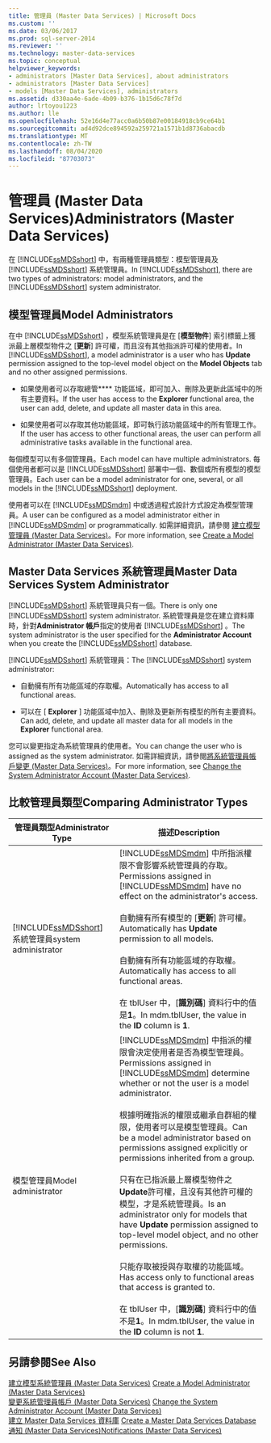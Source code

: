 ```yaml
---
title: 管理員 (Master Data Services) | Microsoft Docs
ms.custom: ''
ms.date: 03/06/2017
ms.prod: sql-server-2014
ms.reviewer: ''
ms.technology: master-data-services
ms.topic: conceptual
helpviewer_keywords:
- administrators [Master Data Services], about administrators
- administrators [Master Data Services]
- models [Master Data Services], administrators
ms.assetid: d330aa4e-6ade-4b09-b376-1b15d6c78f7d
author: lrtoyou1223
ms.author: lle
ms.openlocfilehash: 52e16d4e77acc0a6b50b87e00184918cb9ce64b1
ms.sourcegitcommit: ad4d92dce894592a259721a1571b1d8736abacdb
ms.translationtype: MT
ms.contentlocale: zh-TW
ms.lasthandoff: 08/04/2020
ms.locfileid: "87703073"
---
```

# <a name="administrators-master-data-services"></a><span data-ttu-id="d4545-102">管理員 (Master Data Services)</span><span class="sxs-lookup"><span data-stu-id="d4545-102">Administrators (Master Data Services)</span></span>
  <span data-ttu-id="d4545-103">在 [!INCLUDE[ssMDSshort](../includes/ssmdsshort-md.md)] 中，有兩種管理員類型：模型管理員及 [!INCLUDE[ssMDSshort](../includes/ssmdsshort-md.md)] 系統管理員。</span><span class="sxs-lookup"><span data-stu-id="d4545-103">In [!INCLUDE[ssMDSshort](../includes/ssmdsshort-md.md)], there are two types of administrators: model administrators, and the [!INCLUDE[ssMDSshort](../includes/ssmdsshort-md.md)] system administrator.</span></span>  
  
## <a name="model-administrators"></a><span data-ttu-id="d4545-104">模型管理員</span><span class="sxs-lookup"><span data-stu-id="d4545-104">Model Administrators</span></span>  
 <span data-ttu-id="d4545-105">在中 [!INCLUDE[ssMDSshort](../includes/ssmdsshort-md.md)] ，模型系統管理員是在 [**模型物件**] 索引標籤上獲派最上層模型物件之 [**更新**] 許可權，而且沒有其他指派許可權的使用者。</span><span class="sxs-lookup"><span data-stu-id="d4545-105">In [!INCLUDE[ssMDSshort](../includes/ssmdsshort-md.md)], a model administrator is a user who has **Update** permission assigned to the top-level model object on the **Model Objects** tab and no other assigned permissions.</span></span>  
  
-   <span data-ttu-id="d4545-106">如果使用者可以存取總管\*\*\*\* 功能區域，即可加入、刪除及更新此區域中的所有主要資料。</span><span class="sxs-lookup"><span data-stu-id="d4545-106">If the user has access to the **Explorer** functional area, the user can add, delete, and update all master data in this area.</span></span>  
  
-   <span data-ttu-id="d4545-107">如果使用者可以存取其他功能區域，即可執行該功能區域中的所有管理工作。</span><span class="sxs-lookup"><span data-stu-id="d4545-107">If the user has access to other functional areas, the user can perform all administrative tasks available in the functional area.</span></span>  
  
 <span data-ttu-id="d4545-108">每個模型可以有多個管理員。</span><span class="sxs-lookup"><span data-stu-id="d4545-108">Each model can have multiple administrators.</span></span> <span data-ttu-id="d4545-109">每個使用者都可以是 [!INCLUDE[ssMDSshort](../includes/ssmdsshort-md.md)] 部署中一個、數個或所有模型的模型管理員。</span><span class="sxs-lookup"><span data-stu-id="d4545-109">Each user can be a model administrator for one, several, or all models in the [!INCLUDE[ssMDSshort](../includes/ssmdsshort-md.md)] deployment.</span></span>  
  
 <span data-ttu-id="d4545-110">使用者可以在 [!INCLUDE[ssMDSmdm](../includes/ssmdsmdm-md.md)] 中或透過程式設計方式設定為模型管理員。</span><span class="sxs-lookup"><span data-stu-id="d4545-110">A user can be configured as a model administrator either in [!INCLUDE[ssMDSmdm](../includes/ssmdsmdm-md.md)] or programmatically.</span></span> <span data-ttu-id="d4545-111">如需詳細資訊，請參閱 [建立模型管理員 &#40;Master Data Services&#41;](create-a-model-administrator-master-data-services.md)。</span><span class="sxs-lookup"><span data-stu-id="d4545-111">For more information, see [Create a Model Administrator &#40;Master Data Services&#41;](create-a-model-administrator-master-data-services.md).</span></span>  
  
## <a name="master-data-services-system-administrator"></a><span data-ttu-id="d4545-112">Master Data Services 系統管理員</span><span class="sxs-lookup"><span data-stu-id="d4545-112">Master Data Services System Administrator</span></span>  
 <span data-ttu-id="d4545-113">[!INCLUDE[ssMDSshort](../includes/ssmdsshort-md.md)] 系統管理員只有一個。</span><span class="sxs-lookup"><span data-stu-id="d4545-113">There is only one [!INCLUDE[ssMDSshort](../includes/ssmdsshort-md.md)] system administrator.</span></span> <span data-ttu-id="d4545-114">系統管理員是您在建立資料庫時，針對**Administrator 帳戶**指定的使用者 [!INCLUDE[ssMDSshort](../includes/ssmdsshort-md.md)] 。</span><span class="sxs-lookup"><span data-stu-id="d4545-114">The system administrator is the user specified for the **Administrator Account** when you create the [!INCLUDE[ssMDSshort](../includes/ssmdsshort-md.md)] database.</span></span>  
  
 <span data-ttu-id="d4545-115">[!INCLUDE[ssMDSshort](../includes/ssmdsshort-md.md)] 系統管理員：</span><span class="sxs-lookup"><span data-stu-id="d4545-115">The [!INCLUDE[ssMDSshort](../includes/ssmdsshort-md.md)] system administrator:</span></span>  
  
-   <span data-ttu-id="d4545-116">自動擁有所有功能區域的存取權。</span><span class="sxs-lookup"><span data-stu-id="d4545-116">Automatically has access to all functional areas.</span></span>  
  
-   <span data-ttu-id="d4545-117">可以在 [ **Explorer** ] 功能區域中加入、刪除及更新所有模型的所有主要資料。</span><span class="sxs-lookup"><span data-stu-id="d4545-117">Can add, delete, and update all master data for all models in the **Explorer** functional area.</span></span>  
  
 <span data-ttu-id="d4545-118">您可以變更指定為系統管理員的使用者。</span><span class="sxs-lookup"><span data-stu-id="d4545-118">You can change the user who is assigned as the system administrator.</span></span> <span data-ttu-id="d4545-119">如需詳細資訊，請參閱[將系統管理員帳戶變更 &#40;Master Data Services&#41;](../../2014/master-data-services/change-the-system-administrator-account-master-data-services.md)。</span><span class="sxs-lookup"><span data-stu-id="d4545-119">For more information, see [Change the System Administrator Account &#40;Master Data Services&#41;](../../2014/master-data-services/change-the-system-administrator-account-master-data-services.md).</span></span>  
  
## <a name="comparing-administrator-types"></a><span data-ttu-id="d4545-120">比較管理員類型</span><span class="sxs-lookup"><span data-stu-id="d4545-120">Comparing Administrator Types</span></span>  
  
|<span data-ttu-id="d4545-121">管理員類型</span><span class="sxs-lookup"><span data-stu-id="d4545-121">Administrator Type</span></span>|<span data-ttu-id="d4545-122">描述</span><span class="sxs-lookup"><span data-stu-id="d4545-122">Description</span></span>|  
|------------------------|-----------------|  
|[!INCLUDE[ssMDSshort](../includes/ssmdsshort-md.md)] <span data-ttu-id="d4545-123">系統管理員</span><span class="sxs-lookup"><span data-stu-id="d4545-123">system administrator</span></span>|<span data-ttu-id="d4545-124">[!INCLUDE[ssMDSmdm](../includes/ssmdsmdm-md.md)] 中所指派權限不會影響系統管理員的存取。</span><span class="sxs-lookup"><span data-stu-id="d4545-124">Permissions assigned in [!INCLUDE[ssMDSmdm](../includes/ssmdsmdm-md.md)] have no effect on the administrator's access.</span></span><br /><br /> <span data-ttu-id="d4545-125">自動擁有所有模型的 [**更新**] 許可權。</span><span class="sxs-lookup"><span data-stu-id="d4545-125">Automatically has **Update** permission to all models.</span></span><br /><br /> <span data-ttu-id="d4545-126">自動擁有所有功能區域的存取權。</span><span class="sxs-lookup"><span data-stu-id="d4545-126">Automatically has access to all functional areas.</span></span><br /><br /> <span data-ttu-id="d4545-127">在 tblUser 中，[**識別碼**] 資料行中的值是**1**。</span><span class="sxs-lookup"><span data-stu-id="d4545-127">In mdm.tblUser, the value in the **ID** column is **1**.</span></span>|  
|<span data-ttu-id="d4545-128">模型管理員</span><span class="sxs-lookup"><span data-stu-id="d4545-128">Model administrator</span></span>|<span data-ttu-id="d4545-129">[!INCLUDE[ssMDSmdm](../includes/ssmdsmdm-md.md)] 中指派的權限會決定使用者是否為模型管理員。</span><span class="sxs-lookup"><span data-stu-id="d4545-129">Permissions assigned in [!INCLUDE[ssMDSmdm](../includes/ssmdsmdm-md.md)] determine whether or not the user is a model administrator.</span></span><br /><br /> <span data-ttu-id="d4545-130">根據明確指派的權限或繼承自群組的權限，使用者可以是模型管理員。</span><span class="sxs-lookup"><span data-stu-id="d4545-130">Can be a model administrator based on permissions assigned explicitly or permissions inherited from a group.</span></span><br /><br /> <span data-ttu-id="d4545-131">只有在已指派最上層模型物件之**Update**許可權，且沒有其他許可權的模型，才是系統管理員。</span><span class="sxs-lookup"><span data-stu-id="d4545-131">Is an administrator only for models that have **Update** permission assigned to top-level model object, and no other permissions.</span></span><br /><br /> <span data-ttu-id="d4545-132">只能存取被授與存取權的功能區域。</span><span class="sxs-lookup"><span data-stu-id="d4545-132">Has access only to functional areas that access is granted to.</span></span><br /><br /> <span data-ttu-id="d4545-133">在 tblUser 中，[**識別碼**] 資料行中的值不是**1**。</span><span class="sxs-lookup"><span data-stu-id="d4545-133">In mdm.tblUser, the value in the **ID** column is not **1**.</span></span>|  
  
## <a name="see-also"></a><span data-ttu-id="d4545-134">另請參閱</span><span class="sxs-lookup"><span data-stu-id="d4545-134">See Also</span></span>  
 <span data-ttu-id="d4545-135">[建立模型系統管理員 &#40;Master Data Services&#41;](create-a-model-administrator-master-data-services.md) </span><span class="sxs-lookup"><span data-stu-id="d4545-135">[Create a Model Administrator &#40;Master Data Services&#41;](create-a-model-administrator-master-data-services.md) </span></span>  
 <span data-ttu-id="d4545-136">[變更系統管理員帳戶 &#40;Master Data Services&#41;](../../2014/master-data-services/change-the-system-administrator-account-master-data-services.md) </span><span class="sxs-lookup"><span data-stu-id="d4545-136">[Change the System Administrator Account &#40;Master Data Services&#41;](../../2014/master-data-services/change-the-system-administrator-account-master-data-services.md) </span></span>  
 <span data-ttu-id="d4545-137">[建立 Master Data Services 資料庫](install-windows/create-a-master-data-services-database.md) </span><span class="sxs-lookup"><span data-stu-id="d4545-137">[Create a Master Data Services Database](install-windows/create-a-master-data-services-database.md) </span></span>  
 [<span data-ttu-id="d4545-138">通知 &#40;Master Data Services&#41;</span><span class="sxs-lookup"><span data-stu-id="d4545-138">Notifications &#40;Master Data Services&#41;</span></span>](../../2014/master-data-services/notifications-master-data-services.md)  
  
  
